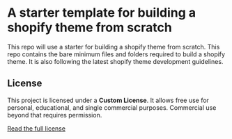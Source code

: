 # A starter template for building a shopify theme from scratch

This repo will use a starter for building a shopify theme from scratch. This repo contains the bare minimum files and folders required to  build a shopify theme. It is also following the latest shopify theme development guidelines.

## License

This project is licensed under a **Custom License**. It allows free use for personal, educational, and single commercial purposes. Commercial use beyond that requires permission.

[Read the full license](LICENSE)
